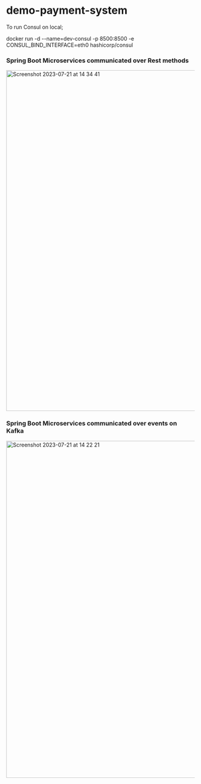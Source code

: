 # demo-payment-system

To run Consul on local;

docker run -d --name=dev-consul -p 8500:8500 -e CONSUL_BIND_INTERFACE=eth0 hashicorp/consul

### Spring Boot Microservices communicated over Rest methods

<img width="911" alt="Screenshot 2023-07-21 at 14 34 41" src="https://github.com/slartibartfast2/demo-payment-system/assets/33024111/08bd5df1-e058-4742-89cd-7f96666f71cf">

### Spring Boot Microservices communicated over events on Kafka

<img width="901" alt="Screenshot 2023-07-21 at 14 22 21" src="https://github.com/slartibartfast2/demo-payment-system/assets/33024111/1e6bf652-fc93-41f0-b558-0c564bd2b7a4">
